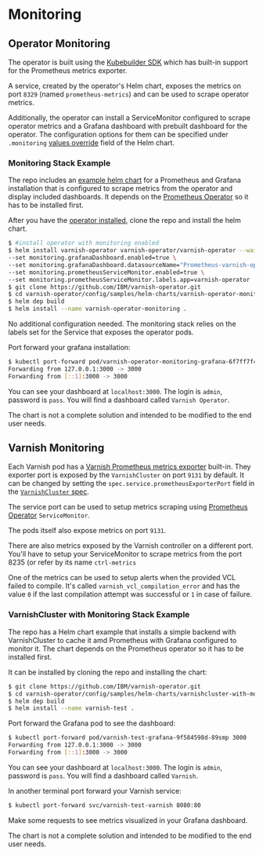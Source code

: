 # Monitoring

## Operator Monitoring

The operator is built using the [Kubebuilder SDK](https://github.com/kubernetes-sigs/kubebuilder) which has built-in support for the Prometheus metrics exporter.

A service, created by the operator's Helm chart, exposes the metrics on port `8329` (named `prometheus-metrics`) and can be used to scrape operator metrics.

Additionally, the operator can install a ServiceMonitor configured to scrape operator metrics and a Grafana dashboard with prebuilt dashboard for the operator. The configuration options for them can be specified under `.monitoring` [values override](operator-configuration.md) field of the Helm chart.

### Monitoring Stack Example

The repo includes an [example helm chart](https://github.com/IBM/varnish-operator/tree/main/config/samples/helm-charts/varnish-operator-monitoring) for a Prometheus and Grafana installation that is configured to scrape metrics from the operator and display included dashboards. It depends on the [Prometheus Operator](https://github.com/coreos/prometheus-operator) so it has to be installed first.

After you have the [operator installed](installation.md), clone the repo and install the helm chart.

```bash
$ #install operator with monitoring enabled
$ helm install varnish-operator varnish-operator/varnish-operator --wait \
--set monitoring.grafanaDashboard.enabled=true \
--set monitoring.grafanaDashboard.datasourceName="Prometheus-varnish-operator" \
--set monitoring.prometheusServiceMonitor.enabled=true \
--set monitoring.prometheusServiceMonitor.labels.app=varnish-operator
$ git clone https://github.com/IBM/varnish-operator.git
$ cd varnish-operator/config/samples/helm-charts/varnish-operator-monitoring
$ helm dep build
$ helm install --name varnish-operator-monitoring .
```

No additional configuration needed. The monitoring stack relies on the labels set for the Service that exposes the operator pods.

Port forward your grafana installation:

```bash
$ kubectl port-forward pod/varnish-operator-monitoring-grafana-6f7ff7f4f9-2pjpj 3000
Forwarding from 127.0.0.1:3000 -> 3000
Forwarding from [::1]:3000 -> 3000
```

You can see your dashboard at `localhost:3000`. The login is `admin`, password is `pass`. You will find a dashboard called `Varnish Operator`.

The chart is not a complete solution and intended to be modified to the end user needs.

## Varnish Monitoring

Each Varnish pod has a [Varnish Prometheus metrics exporter](https://github.com/jonnenauha/prometheus_varnish_exporter) built-in. They exporter port is exposed by the `VarnishCluster` on port `9131` by default. It can be changed by setting the `spec.service.prometheusExporterPort` field in the [`VarnishCluster` spec](varnish-cluster-configuration.md).

The service port can be used to setup metrics scraping using [Prometheus Operator](https://github.com/prometheus-operator/prometheus-operator) `ServiceMonitor`.  

The pods itself also expose metrics on port `9131`.

There are also metrics exposed by the Varnish controller on a different port. You'll have to setup your ServiceMonitor to scrape metrics from the port 8235 (or refer by its name `ctrl-metrics` 

One of the metrics can be used to setup alerts when the provided VCL failed to compile. It's called `varnish_vcl_compilation_error` and has the value `0` if the last compilation attempt was successful or `1` in case of failure.

### VarnishCluster with Monitoring Stack Example

The repo has a Helm chart example that installs a simple backend with VarnishCluster to cache it amd Prometheus with Grafana configured to monitor it. The chart depends on the Prometheus operator so it has to be installed first. 

It can be installed by cloning the repo and installing the chart:

```bash
$ git clone https://github.com/IBM/varnish-operator.git
$ cd varnish-operator/config/samples/helm-charts/varnishcluster-with-monitoring
$ helm dep build
$ helm install --name varnish-test .
```

Port forward the Grafana pod to see the dashboard:

```bash
$ kubectl port-forward pod/varnish-test-grafana-9f584598d-89smp 3000
Forwarding from 127.0.0.1:3000 -> 3000
Forwarding from [::1]:3000 -> 3000
```

You can see your dashboard at `localhost:3000`. The login is `admin`, password is `pass`. You will find a dashboard called `Varnish`.

In another terminal port forward your Varnish service:

```bash
$ kubectl port-forward svc/varnish-test-varnish 8080:80
```

Make some requests to see metrics visualized in your Grafana dashboard.

The chart is not a complete solution and intended to be modified to the end user needs.